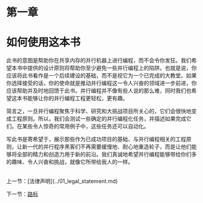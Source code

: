 # 第一章

# 如何使用这本书

此书的意图是帮助你在共享内存的并行机器上进行编程，而不会令你发狂。我们希望本书中提供的设计原则将帮助你至少避免一些并行编程上的陷阱。也就是说，你应该将此书看作是一个后续建设的基础，而不是视它为一个已完成的大教堂。如果你选择接受的话，你的使命就是推动并行编程这一令人兴奋的领域进一步前进，你应该帮助并及时地回馈于此书。并行编程并不像有些人说的那么难，同时我们也希望这本书能够让你的并行编程工程更轻松，更有趣。

简言之，一旦并行编程聚焦于科学、研究和大挑战项目所关心的，它们会很快地变成工程原则。所以，我们会测试一些确定的并行编程化任务，并描述如果完成它们。在某些令人惊奇的常用例子中，这些任务还可以自动化。

写此书是寄希望于，展示那些作为已成功项目的基础、与并行编程相关的工程原则，让新一代的并行程序黑客们不再需要缓慢地、耐心地重造轮子，而是让他们能够将全部的精力和创造力用于新的前沿。我们真诚地希望并行编程能够带给你们多的趣味、令人兴奋和挑战，就像它所带给我人的一样。

<br />
上一节：[法律声明](../01_legal_statement.md)

下一节：[路标](sec01_roadmap.md)
<br />
